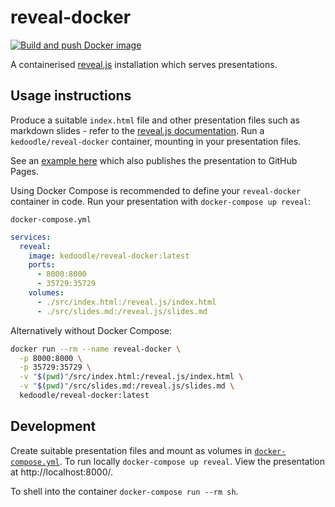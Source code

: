 # reveal-docker
[![Build and push Docker image](https://github.com/Kedoodle/reveal-docker/actions/workflows/release.yml/badge.svg)](https://github.com/Kedoodle/reveal-docker/actions/workflows/release.yml)

A containerised [reveal.js](https://github.com/hakimel/reveal.js) installation which serves presentations.

## Usage instructions

Produce a suitable `index.html` file and other presentation files such as markdown slides - refer to the [reveal.js documentation](https://revealjs.com/markdown/#external-markdown). Run a `kedoodle/reveal-docker` container, mounting in your presentation files.

See an [example here](https://github.com/Kedoodle/reveal-docker-example) which also publishes the presentation to GitHub Pages.

Using Docker Compose is recommended to define your `reveal-docker` container in code. Run your presentation with `docker-compose up reveal`:

`docker-compose.yml`
```yml
services:
  reveal:
    image: kedoodle/reveal-docker:latest
    ports:
      - 8000:8000
      - 35729:35729
    volumes:
      - ./src/index.html:/reveal.js/index.html
      - ./src/slides.md:/reveal.js/slides.md
```

Alternatively without Docker Compose:
```sh
docker run --rm --name reveal-docker \
  -p 8000:8000 \
  -p 35729:35729 \
  -v "$(pwd)"/src/index.html:/reveal.js/index.html \
  -v "$(pwd)"/src/slides.md:/reveal.js/slides.md \
  kedoodle/reveal-docker:latest
```

## Development

Create suitable presentation files and mount as volumes in [`docker-compose.yml`](./docker-compose.yml). To run locally `docker-compose up reveal`. View the presentation at http://localhost:8000/.

To shell into the container `docker-compose run --rm sh`.
